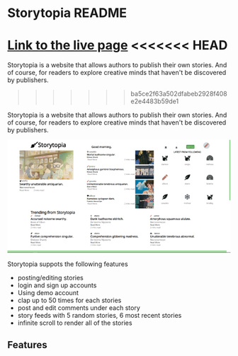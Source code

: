 # Storytopia README
[Link to the live page](https://storytopia.herokuapp.com/#/)
<<<<<<< HEAD
=======

Storytopia is a website that allows authors to publish their own stories. And of course, for readers to explore creative minds that haven't be discovered by publishers.
>>>>>>> ba5ce2f63a502dfabeb2928f408e2e4483b59de1

Storytopia is a website that allows authors to publish their own stories. And of course, for readers to explore creative minds that haven't be discovered by publishers.


![main page](https://github.com/atlasneiko/Storytopia/blob/master/app/assets/images/mainpage.png)

Storytopia suppots the following features
* posting/editing stories
* login and sign up accounts
* Using demo account 
* clap up to 50 times for each stories
* post and edit comments under each story
* story feeds with 5 random stories, 6 most recent stories
* infinite scroll to render all of the stories

## Features
